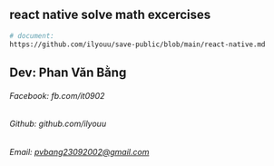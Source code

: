 ## react native solve math excercises

```sh
# document:
https://github.com/ilyouu/save-public/blob/main/react-native.md
```

## Dev: Phan Văn Bằng
###### Facebook: fb.com/it0902
###### Github: github.com/ilyouu
###### Email: pvbang23092002@gmail.com